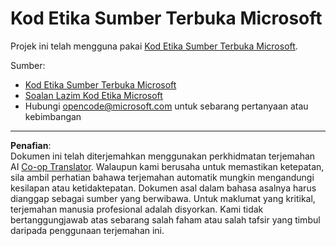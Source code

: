 <!--
CO_OP_TRANSLATOR_METADATA:
{
  "original_hash": "c06b12caf3c901eb3156e3dd5b0aea56",
  "translation_date": "2025-08-27T20:34:43+00:00",
  "source_file": "CODE_OF_CONDUCT.md",
  "language_code": "ms"
}
-->
# Kod Etika Sumber Terbuka Microsoft

Projek ini telah mengguna pakai [Kod Etika Sumber Terbuka Microsoft](https://opensource.microsoft.com/codeofconduct/).

Sumber:

- [Kod Etika Sumber Terbuka Microsoft](https://opensource.microsoft.com/codeofconduct/)
- [Soalan Lazim Kod Etika Microsoft](https://opensource.microsoft.com/codeofconduct/faq/)
- Hubungi [opencode@microsoft.com](mailto:opencode@microsoft.com) untuk sebarang pertanyaan atau kebimbangan

---

**Penafian**:  
Dokumen ini telah diterjemahkan menggunakan perkhidmatan terjemahan AI [Co-op Translator](https://github.com/Azure/co-op-translator). Walaupun kami berusaha untuk memastikan ketepatan, sila ambil perhatian bahawa terjemahan automatik mungkin mengandungi kesilapan atau ketidaktepatan. Dokumen asal dalam bahasa asalnya harus dianggap sebagai sumber yang berwibawa. Untuk maklumat yang kritikal, terjemahan manusia profesional adalah disyorkan. Kami tidak bertanggungjawab atas sebarang salah faham atau salah tafsir yang timbul daripada penggunaan terjemahan ini.